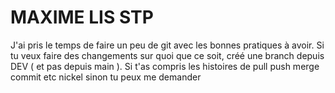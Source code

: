 # MAXIME LIS STP

J'ai pris le temps de faire un peu de git avec les bonnes pratiques à avoir. Si tu veux faire des changements sur quoi que ce soit, créé une branch depuis DEV ( et pas depuis main ). Si t'as compris les histoires de pull push merge commit etc nickel sinon tu peux me demander 
